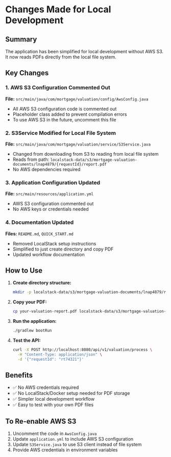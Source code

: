 # Changes Made for Local Development

## Summary

The application has been simplified for local development without AWS S3. It now reads PDFs directly from the local file system.

## Key Changes

### 1. AWS S3 Configuration Commented Out

**File:** `src/main/java/com/mortgage/valuation/config/AwsConfig.java`
- All AWS S3 configuration code is commented out
- Placeholder class added to prevent compilation errors
- To use AWS S3 in the future, uncomment this file

### 2. S3Service Modified for Local File System

**File:** `src/main/java/com/mortgage/valuation/service/S3Service.java`
- Changed from downloading from S3 to reading from local file system
- Reads from path: `localstack-data/s3/mortgage-valuation-documents/lnap4879/{requestId}/report.pdf`
- No AWS dependencies required

### 3. Application Configuration Updated

**File:** `src/main/resources/application.yml`
- AWS S3 configuration commented out
- No AWS keys or credentials needed

### 4. Documentation Updated

**Files:** `README.md`, `QUICK_START.md`
- Removed LocalStack setup instructions
- Simplified to just create directory and copy PDF
- Updated workflow documentation

## How to Use

1. **Create directory structure:**
   ```bash
   mkdir -p localstack-data/s3/mortgage-valuation-documents/lnap4879/rt74321
   ```

2. **Copy your PDF:**
   ```bash
   cp your-valuation-report.pdf localstack-data/s3/mortgage-valuation-documents/lnap4879/rt74321/report.pdf
   ```

3. **Run the application:**
   ```bash
   ./gradlew bootRun
   ```

4. **Test the API:**
   ```bash
   curl -X POST http://localhost:8080/api/v1/valuation/process \
     -H "Content-Type: application/json" \
     -d '{"requestId": "rt74321"}'
   ```

## Benefits

- ✅ No AWS credentials required
- ✅ No LocalStack/Docker setup needed for PDF storage
- ✅ Simpler local development workflow
- ✅ Easy to test with your own PDF files

## To Re-enable AWS S3

1. Uncomment the code in `AwsConfig.java`
2. Update `application.yml` to include AWS S3 configuration
3. Update `S3Service.java` to use S3 client instead of file system
4. Provide AWS credentials in environment variables
